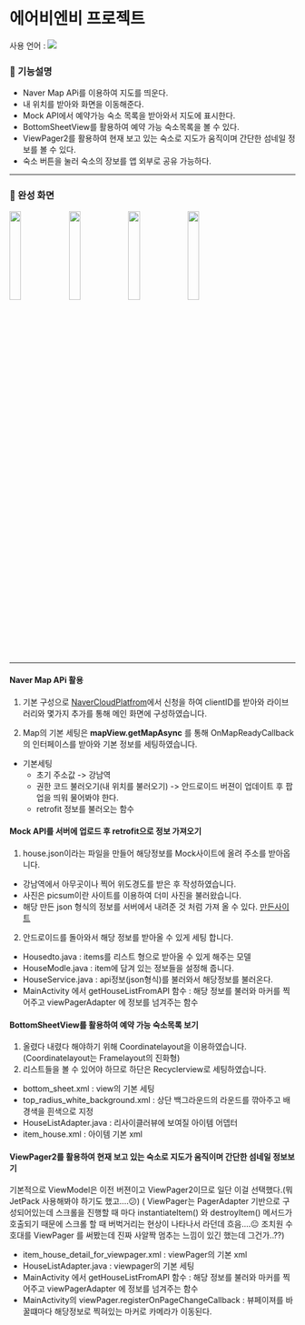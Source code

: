
# 에어비엔비 프로젝트

사용 언어 : <img src="https://img.shields.io/badge/Kotlin-0095D5?style=for-the-badge&logo=Kotlin&logoColor=white">

### :wrench: 기능설명

+ Naver Map APi를 이용하여 지도를 띄운다.
+ 내 위치를 받아와 화면을 이동해준다.
+ Mock API에서 예약가능 숙소 목록을 받아와서 지도에 표시한다.
+ BottomSheetView를 활용하여 예약 가능 숙소목록을 볼 수 있다.
+ ViewPager2를 활용하여 현재 보고 있는 숙소로 지도가 움직이며 간단한 섬네일 정보를 볼 수 있다.
+ 숙소 버튼을 눌러 숙소의 장보를 앱 외부로 공유 가능하다.

***

### :lollipop: 완성 화면

<img src = "https://user-images.githubusercontent.com/48902047/131960264-c355d2aa-df56-4b62-b54f-216c684aded5.jpg" width="20%" height="20%">   <img src = "https://user-images.githubusercontent.com/48902047/131966752-f643302f-67e8-45db-b0cd-ba03cc813b75.jpg" width="20%" height="20%">   <img src = "https://user-images.githubusercontent.com/48902047/131966853-1d287878-c9c0-4942-8395-dec79bc516db.jpg" width="20%" height="20%">   <img src = "https://user-images.githubusercontent.com/48902047/131966896-57e04181-8b45-4b1a-9022-0d5295a7909d.jpg" width="20%" height="20%">

***
####  Naver Map APi 활용

1. 기본 구성으로 [NaverCloudPlatfrom](https://www.ncloud.com/)에서 신청을 하여 clientID를 받아와 라이브러리와 몇가지 추가를 통해 메인 화면에 구성하였습니다.

2. Map의 기본 세팅은 **mapView.getMapAsync** 를 통해  OnMapReadyCallback의 인터페이스를 받아와 기본 정보를 세팅하였습니다.

+ 기본세팅
  + 초기 주소값 -> 강남역
  +  권한 코드 불러오기(내 위치를 불러오기) -> 안드로이드 버젼이 업데이트 후 팝업을 띄워 물어봐야 한다.
  +  retrofit 정보를 불러오는 함수

####  Mock API를 서버에 업로드 후 retrofit으로 정보 가져오기

1. house.json이라는 파일을 만들어 해당정보를 Mock사이트에 올려 주소를 받아옵니다.
+ 강남역에서 아무곳이나 찍어 위도경도를 받은 후 작성하였습니다.
+ 사진은 picsum이란 사이트를 이용하여 더미 사진을 불러왔습니다.
+ 해당 만든 json 형식의 정보를 서버에서 내려준 것 처럼 가져 올 수 있다. [만든사이트](http://run.mocky.io/v3/511c37d3-79c1-455f-9efb-98b5d594e640)

2. 안드로이드를 돌아와서 해당 정보를 받아올 수 있게 세팅 합니다.
+ Housedto.java : items를 리스트 형으로 받아올 수 있게 해주는 모델
+ HouseModle.java : item에 담겨 있는 정보들을 설정해 줍니다.
+ HouseService.java : api정보(json형식)를 불러와서 해당정보를 불러온다.
+ MainActivity 에서 getHouseListFromAPI 함수 : 해당 정보를 불러와 마커를 찍어주고 viewPagerAdapter 에 정보를 넘겨주는 함수

####  BottomSheetView를 활용하여 예약 가능 숙소목록 보기
1. 올렸다 내렸다 해야하기 위해 Coordinatelayout을 이용하였습니다. (Coordinatelayout는 Framelayout의 진화형)
2. 리스트들을 볼 수 있어야 하므로 하단은 Recyclerview로 세팅하였습니다.
+ bottom_sheet.xml : view의 기본 세팅
+ top_radius_white_background.xml : 상단 백그라운드의 라운드를 깎아주고 배경색을 흰색으로 지정
+ HouseListAdapter.java : 리사이클러뷰에 보여질 아이템 어뎁터
+ item_house.xml : 아이템 기본 xml


#### ViewPager2를 활용하여 현재 보고 있는 숙소로 지도가 움직이며 간단한 섬네일 정보보기
기본적으로 ViewModel은 이전 버젼이고 ViewPager2이므로 일단 이걸 선택했다.(뭐 JetPack 사용해봐야 하기도 했고....:confused:)
( ViewPager는 PagerAdapter 기반으로 구성되어있는데 스크롤을 진행할 때 마다 instantiateItem() 와 destroyItem() 메서드가 호출되기 때문에 스크롤 할 때 버벅거리는 현상이 나타나서 라던데
흐음....:neutral_face: 조치원 수호대를 ViewPager 를 써봤는데 진짜 사알짝 멈추는 느낌이 있긴 했는데 그건가..??)

+ item_house_detail_for_viewpager.xml : viewPager의 기본 xml
+ HouseListAdapter.java : viewpager의 기본 세팅 
+ MainActivity 에서 getHouseListFromAPI 함수 : 해당 정보를 불러와 마커를 찍어주고 viewPagerAdapter 에 정보를 넘겨주는 함수
+ MainActivity의 viewPager.registerOnPageChangeCallback : 뷰페이져를 바꿀떄마다 해당정보로 찍혀있는 마커로 카메라가 이동된다.





